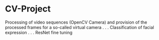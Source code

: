 # CV-Project
Processing of video sequences (OpenCV Camera) and provision of the processed frames for a so-called virtual camera
.
.
.
Classification of facial expression
.
.
.
ResNet fine tuning 
